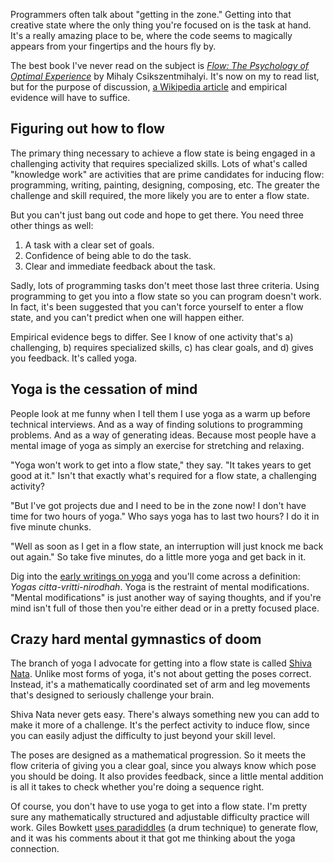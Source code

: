 <!--
title: Using yoga to get into a flow state
date: 22 November 2010
slug: flowing-yoga
tags: writing
-->

Programmers often talk about "getting in the zone." Getting into that
creative state where the only thing you're focused on is the task at hand. It's
a really amazing place to be, where the code seems to magically appears from
your fingertips and the hours fly by.

The best book I've never read on the subject is [*Flow: The Psychology of
Optimal Experience*][Flow] by Mihaly Csikszentmihalyi. It's now on my to read
list, but for the purpose of discussion, [a Wikipedia article][] and empirical
evidence will have to suffice.

## Figuring out how to flow ##

The primary thing necessary to achieve a flow state is being engaged in a
challenging activity that requires specialized skills. Lots of what's called
"knowledge work" are activities that are prime candidates for inducing flow:
programming, writing, painting, designing, composing, etc. The greater the
challenge and skill required, the more likely you are to enter a flow state.

But you can't just bang out code and hope to get there. You need three other
things as well:

1. A task with a clear set of goals.
2. Confidence of being able to do the task.
3. Clear and immediate feedback about the task.

Sadly, lots of programming tasks don't meet those last three criteria. Using
programming to get you into a flow state so you can program doesn't work. In
fact, it's been suggested that you can't force yourself to enter a flow state,
and you can't predict when one will happen either.

Empirical evidence begs to differ. See I know of one activity that's a)
challenging, b) requires specialized skills, c) has clear goals, and d) gives
you feedback. It's called yoga.

## Yoga is the cessation of mind ##

People look at me funny when I tell them I use yoga as a warm up before
technical interviews. And as a way of finding solutions to programming problems.
And as a way of generating ideas. Because most people have a mental image of
yoga as simply an exercise for stretching and relaxing.

"Yoga won't work to get into a flow state," they say. "It takes years to get
good at it." Isn't that exactly what's required for a flow state, a challenging
activity?

"But I've got projects due and I need to be in the zone now! I don't have time
for two hours of yoga." Who says yoga has to last two hours? I do it in five
minute chunks.

"Well as soon as I get in a flow state, an interruption will just knock me back
out again." So take five minutes, do a little more yoga and get back in it.

Dig into the [early writings on yoga][] and you'll come across a definition:
*Yogas citta-vritti-nirodhah*. Yoga is the restraint of mental modifications.
"Mental modifications" is just another way of saying thoughts, and if you're
mind isn't full of those then you're either dead or in a pretty focused place.

## Crazy hard mental gymnastics of doom ##

The branch of yoga I advocate for getting into a flow state is called
[Shiva Nata][]. Unlike most forms of yoga, it's not about getting the poses
correct. Instead, it's a mathematically coordinated set of arm and leg movements
that's designed to seriously challenge your brain.

Shiva Nata never gets easy. There's always something new you can add to make it
more of a challenge. It's the perfect activity to induce flow, since you can
easily adjust the difficulty to just beyond your skill level.

The poses are designed as a mathematical progression. So it meets the flow
criteria of giving you a clear goal, since you always know which pose you should
be doing. It also provides feedback, since a little mental addition is all it
takes to check whether you're doing a sequence right.

Of course, you don't have to use yoga to get into a flow state. I'm pretty sure
any mathematically structured and adjustable difficulty practice will work.
Giles Bowkett [uses paradiddles][] (a drum technique) to generate flow, and it
was his comments about it that got me thinking about the yoga connection.

[Flow]: http://www.amazon.com/dp/0061339202 'Amazon.com: "Flow: The Psychology of Optimal Experience" by Mihaly Csikszentmihalyi'
[a Wikipedia article]: http://en.wikipedia.org/wiki/Flow_(psychology)" "Wikipedia: Flow (psychology)"
[early writings on yoga]: http://en.wikipedia.org/wiki/Yoga_Sutras_of_Patanjali "Wikipedia: Yoga Sutras of Patanjali"
[Shiva Nata]: http://shivanata.com/ "Hot buggered epiphanies and unlikely insights"
[uses paradiddles]: http://gilesbowkett.blogspot.com/2010/11/how-to-get-in-zone.html "Giles Bowkett: How to Get in the Zone"
